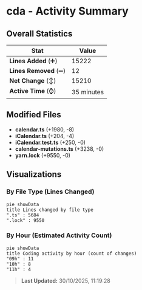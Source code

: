 # cda - Activity Summary 

## Overall Statistics

| Stat                   | Value                                                             |
| ---------------------- | ----------------------------------------------------------------- |
| **Lines Added** (➕)   | 15222                                          |
| **Lines Removed** (➖) | 12                                        |
| **Net Change** (↕)    | 15210                |
| **Active Time** (⌚)   | 35 minutes |


## Modified Files
- **calendar.ts** (+1980, -8)
- **iCalendar.ts** (+204, -4)
- **iCalendar.test.ts** (+250, -0)
- **calendar-mutations.ts** (+3238, -0)
- **yarn.lock** (+9550, -0)

## Visualizations

### By File Type (Lines Changed)

```mermaid
pie showData
title Lines changed by file type
".ts" : 5684
".lock" : 9550
```

### By Hour (Estimated Activity Count)

```mermaid
pie showData
title Coding activity by hour (count of changes)
"09h" : 11
"10h" : 8
"11h" : 4
```


> **Last Updated:** 30/10/2025, 11:19:28